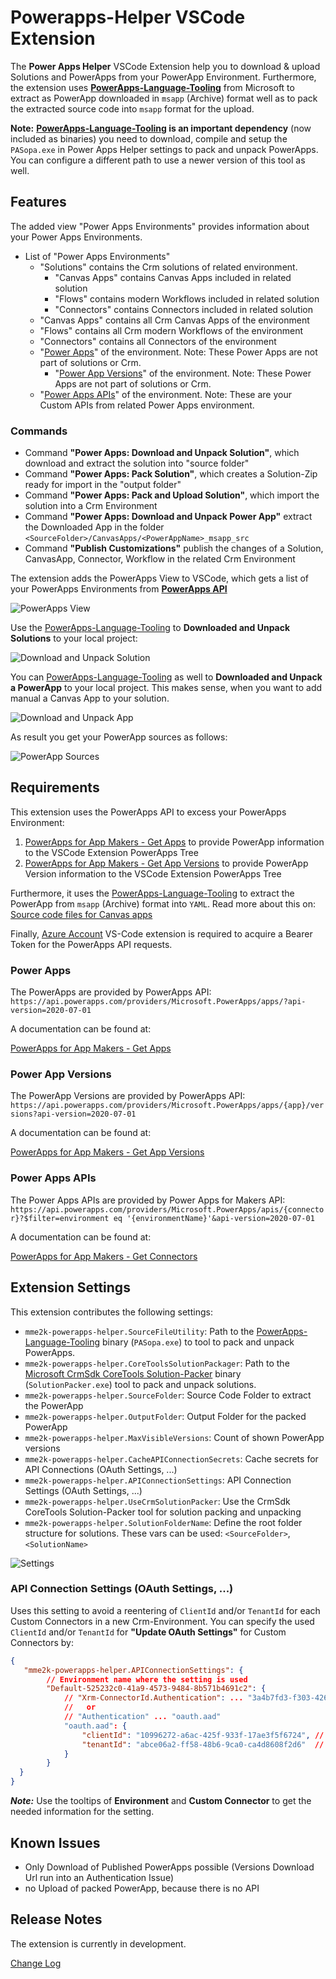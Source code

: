 # Powerapps-Helper VSCode Extension

The **Power Apps Helper** VSCode Extension help you to download & upload Solutions and PowerApps from your PowerApp Environment. Furthermore, the extension uses **[PowerApps-Language-Tooling](https://github.com/microsoft/PowerApps-Language-Tooling)** from Microsoft to extract as PowerApp downloaded in `msapp` (Archive) format well as to pack the extracted source code into `msapp` format for the upload.

**Note:** **[PowerApps-Language-Tooling](https://github.com/microsoft/PowerApps-Language-Tooling) is an important dependency** (now included as binaries) you need to download, compile and setup the `PASopa.exe` in Power Apps Helper settings to pack and unpack PowerApps. You can configure a different path to use a newer version of this tool as well.

## Features

The added view "Power Apps Environments" provides information about your Power Apps Environments.

* List of "Power Apps Environments"
  * "Solutions" contains the Crm solutions of related environment.
    * "Canvas Apps" contains Canvas Apps included in related solution
    * "Flows" contains modern Workflows included in related solution
    * "Connectors" contains Connectors included in related solution
  * "Canvas Apps" contains all Crm Canvas Apps of the environment
  * "Flows" contains all Crm modern Workflows of the environment
  * "Connectors" contains all Connectors of the environment
  * "[Power Apps](https://docs.microsoft.com/en-us/connectors/powerappsforappmakers/#get-apps)" of the environment. Note: These Power Apps are not part of solutions or Crm.
    * "[Power App Versions](https://docs.microsoft.com/en-us/connectors/powerappsforappmakers/#get-app-versions)" of the environment. Note: These Power Apps are not part of solutions or Crm.
  * "[Power Apps APIs](https://docs.microsoft.com/en-us/connectors/powerappsforappmakers/#get-connectors)" of the environment. Note: These are your Custom APIs from related Power Apps environment.

### Commands

* Command **"Power Apps: Download and Unpack Solution"**, which download and extract the solution into "source folder"
* Command **"Power Apps: Pack Solution"**, which creates a Solution-Zip ready for import in the "output folder"
* Command **"Power Apps: Pack and Upload Solution"**, which import the solution into a Crm Environment
* Command **"Power Apps: Download and Unpack Power App"** extract the Downloaded App in the folder `<SourceFolder>/CanvasApps/<PowerAppName>_msapp_src`
* Command **"Publish Customizations"** publish the changes of a Solution, CanvasApp, Connector, Workflow in the related Crm Environment

The extension adds the PowerApps View to VSCode, which gets a list of your PowerApps Environments from **[PowerApps API](https://docs.microsoft.com/en-us/connectors/powerappsforappmakers/#get-connectors)**

![PowerApps View](./doc/powerapps-environments.png?raw=true)

Use the [PowerApps-Language-Tooling](https://github.com/microsoft/PowerApps-Language-Tooling) to  **Downloaded and Unpack Solutions** to your local project:

![Download and Unpack Solution](./doc/download-solution.png?raw=true)

You can [PowerApps-Language-Tooling](https://github.com/microsoft/PowerApps-Language-Tooling) as well to **Downloaded and Unpack a PowerApp**  to your local project. This makes sense, when you want to add manual a Canvas App to your solution.

![Download and Unpack App](./doc/download-app.png?raw=true)

As result you get your PowerApp sources as follows:

![PowerApp Sources](./doc/powerapp-sources.png?raw=true)

## Requirements

This extension uses the PowerApps API to excess your PowerApps Environment:

1. [PowerApps for App Makers - Get Apps](https://docs.microsoft.com/en-us/connectors/powerappsforappmakers/#get-apps) to provide PowerApp information to the VSCode Extension PowerApps Tree
1. [PowerApps for App Makers - Get App Versions](https://docs.microsoft.com/en-us/connectors/powerappsforappmakers/#get-app-versions) to provide PowerApp Version information to the VSCode Extension PowerApps Tree

Furthermore, it uses the [PowerApps-Language-Tooling](https://github.com/microsoft/PowerApps-Language-Tooling) to extract the PowerApp from `msapp` (Archive) format into `YAML`. Read more about this on: [Source code files for Canvas apps](https://powerapps.microsoft.com/en-us/blog/source-code-files-for-canvas-apps/)

Finally, [Azure Account](https://marketplace.visualstudio.com/items?itemName=ms-vscode.azure-account) VS-Code extension is required to acquire a Bearer Token for the PowerApps API requests.

### Power Apps

The PowerApps are provided by PowerApps API: `https://api.powerapps.com/providers/Microsoft.PowerApps/apps/?api-version=2020-07-01`

A documentation can be found at:

[PowerApps for App Makers - Get Apps](https://docs.microsoft.com/en-us/connectors/powerappsforappmakers/#get-apps)

### Power App Versions

The PowerApp Versions are provided by PowerApps API: `https://api.powerapps.com/providers/Microsoft.PowerApps/apps/{app}/versions?api-version=2020-07-01`

A documentation can be found at:

[PowerApps for App Makers - Get App Versions](https://docs.microsoft.com/en-us/connectors/powerappsforappmakers/#get-app-versions)

### Power Apps APIs

The Power Apps APIs are provided by Power Apps for Makers API: `https://api.powerapps.com/providers/Microsoft.PowerApps/apis/{connector}?$filter=environment eq '{environmentName}'&api-version=2020-07-01`

A documentation can be found at:

[PowerApps for App Makers - Get Connectors](https://docs.microsoft.com/en-us/connectors/powerappsforappmakers/#get-connectors)

## Extension Settings

This extension contributes the following settings:

* `mme2k-powerapps-helper.SourceFileUtility`: Path to the [PowerApps-Language-Tooling](https://github.com/microsoft/PowerApps-Language-Tooling) binary (`PASopa.exe`) to tool to pack and unpack PowerApps.
* `mme2k-powerapps-helper.CoreToolsSolutionPackager`: Path to the [Microsoft CrmSdk CoreTools Solution-Packer](https://www.nuget.org/packages/Microsoft.CrmSdk.CoreTools) binary (`SolutionPacker.exe`) tool to pack and unpack solutions.
* `mme2k-powerapps-helper.SourceFolder`: Source Code Folder to extract the PowerApp
* `mme2k-powerapps-helper.OutputFolder`: Output Folder for the packed PowerApp
* `mme2k-powerapps-helper.MaxVisibleVersions`: Count of shown PowerApp versions
* `mme2k-powerapps-helper.CacheAPIConnectionSecrets`: Cache secrets for API Connections (OAuth Settings, ...)
* `mme2k-powerapps-helper.APIConnectionSettings`: API Connection Settings (OAuth Settings, ...)
* `mme2k-powerapps-helper.UseCrmSolutionPacker`: Use the CrmSdk CoreTools Solution-Packer tool for solution packing and unpacking
* `mme2k-powerapps-helper.SolutionFolderName`: Define the root folder structure for solutions. These vars can be used: `<SourceFolder>`, `<SolutionName>`

![Settings](./doc/powerapps-settings.png?raw=true)

### API Connection Settings (OAuth Settings, ...)

Uses this setting to avoid a reentering of `ClientId` and/or `TenantId` for each Custom Connectors in a new Crm-Environment. You can specify the used `ClientId` and/or `TenantId` for **"Update OAuth Settings"** for Custom Connectors by:

```json
{
   "mme2k-powerapps-helper.APIConnectionSettings": {
        // Environment name where the setting is used
        "Default-525232c0-41a9-4573-9484-8b571b4691c2": {
            // "Xrm-ConnectorId.Authentication": ... "3a4b7fd3-f303-4269-b1ac-91ec8ef15a06.oauth.aad"
            //   or
            // "Authentication" ... "oauth.aad"
            "oauth.aad": {
                "clientId": "10996272-a6ac-425f-933f-17ae3f5f6724", // overrule the clientId
                "tenantId": "abce06a2-ff58-48b6-9ca0-ca4d8608f2d6"  // overrule the tenantId, when tenantId != common
            }
        }
  }
}
```

***Note:*** Use the tooltips of **Environment** and **Custom Connector** to get the needed information for the setting.

## Known Issues

* Only Download of Published PowerApps possible (Versions Download Url run into an Authentication Issue)
* no Upload of packed PowerApp, because there is no API

## Release Notes

The extension is currently in development.

[Change Log](./CHANGELOG.md)
